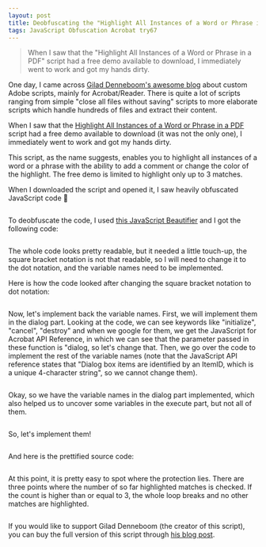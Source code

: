 ```yaml
---
layout: post
title: Deobfuscating the "Highlight All Instances of a Word or Phrase in a PDF" script
tags: JavaScript Obfuscation Acrobat try67 
---
```


> When I saw that the "Highlight All Instances of a Word or Phrase in a PDF" script had a free demo available to download, I immediately went to work and got my hands dirty.

One day, I came across [Gilad Denneboom's awesome blog](https://try67.blogspot.com) about custom Adobe scripts, mainly for Acrobat/Reader. There is quite a lot of scripts ranging from simple "close all files without saving" scripts to more elaborate scripts which handle hundreds of files and extract their content.

When I saw that the [Highlight All Instances of a Word or Phrase in a PDF](https://try67.blogspot.com/2008/11/acrobat-highlight-all-instances-of.html) script had a free demo available to download (it was not the only one), I immediately went to work and got my hands dirty.

This script, as the name suggests, enables you to highlight all instances of a word or a phrase with the ability to add a comment or change the color of the highlight. The free demo is limited to highlight only up to 3 matches.

When I downloaded the script and opened it, I saw heavily obfuscated JavaScript code 🙂
<pre data-src="AutoHighlighter-0-DEMO.js"></pre>

To deobfuscate the code, I used [this JavaScript Beautifier](https://beautifier.io/) and I got the following code:
<pre class="line-numbers match-braces" data-src="AutoHighlighter-1-Deobfuscated.js"></pre>

The whole code looks pretty readable, but it needed a little touch-up, the square bracket notation is not that readable, so I will need to change it to the dot notation, and the variable names need to be implemented.

Here is how the code looked after changing the square bracket notation to dot notation:
<pre class="line-numbers match-braces" data-src="AutoHighlighter-2-Dot_notation.js"></pre>

Now, let's implement back the variable names. First, we will implement them in the dialog part. Looking at the code, we can see keywords like "initialize", "cancel", "destroy" and when we google for them, we get the JavaScript for Acrobat API Reference, in which we can see that the parameter passed in these function is "dialog, so let's change that. Then, we go over the code to implement the rest of the variable names (note that the JavaScript API reference states that "Dialog box items are identified by an ItemID, which is a unique 4-character string", so we cannot change them).
<pre class="line-numbers match-braces" data-src="AutoHighlighter-3-Variable_names_dialog.js"></pre>

Okay, so we have the variable names in the dialog part implemented, which also helped us to uncover some variables in the execute part, but not all of them.
<pre class="line-numbers match-braces" data-src="AutoHighlighter-4-Variable_names_execute.js"></pre>

So, let's implement them!
<pre class="line-numbers match-braces" data-src="AutoHighlighter-5-Variable_names_execute_implemented.js"></pre>

And here is the prettified source code:
<pre class="line-numbers match-braces" data-src="AutoHighlighter-6-Prettified.js"></pre>

At this point, it is pretty easy to spot where the protection lies. There are three points where the number of so far highlighted matches is checked. If the count is higher than or equal to 3, the whole loop breaks and no other matches are highlighted.
<pre class="line-numbers match-braces" data-line="16-18, 35-37, 44-46" data-src="AutoHighlighter-7-Protection.js"></pre>

If you would like to support Gilad Denneboom (the creator of this script), you can buy the full version of this script through [his blog post](https://try67.blogspot.com/2008/11/acrobat-highlight-all-instances-of.html).
